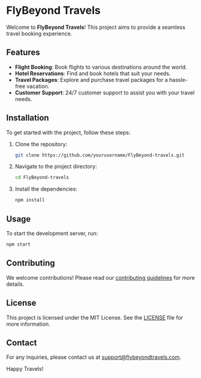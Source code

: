 # FlyBeyond Travels

Welcome to **FlyBeyond Travels**! This project aims to provide a seamless travel booking experience.

## Features

- **Flight Booking**: Book flights to various destinations around the world.
- **Hotel Reservations**: Find and book hotels that suit your needs.
- **Travel Packages**: Explore and purchase travel packages for a hassle-free vacation.
- **Customer Support**: 24/7 customer support to assist you with your travel needs.

## Installation

To get started with the project, follow these steps:

1. Clone the repository:
    ```sh
    git clone https://github.com/yourusername/FlyBeyond-travels.git
    ```
2. Navigate to the project directory:
    ```sh
    cd FlyBeyond-travels
    ```
3. Install the dependencies:
    ```sh
    npm install
    ```

## Usage

To start the development server, run:
```sh
npm start
```

## Contributing

We welcome contributions! Please read our [contributing guidelines](CONTRIBUTING.md) for more details.

## License

This project is licensed under the MIT License. See the [LICENSE](LICENSE) file for more information.

## Contact

For any inquiries, please contact us at support@flybeyondtravels.com.

Happy Travels!